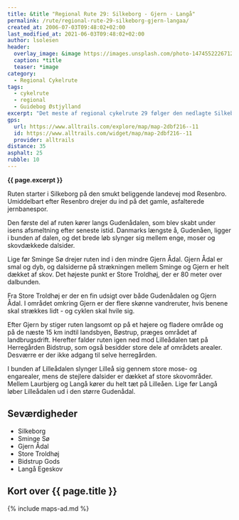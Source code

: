 ```yaml
---
title: &title "Regional Rute 29: Silkeborg - Gjern - Langå"
permalink: /rute/regional-rute-29-silkeborg-gjern-langaa/
created_at: 2006-07-03T09:48:02+02:00
last_modified_at: 2021-06-03T09:48:02+02:00
author: lsolesen
header:
  overlay_image: &image https://images.unsplash.com/photo-1474552226712-ac0f0961a954?ixlib=rb-1.2.1&ixid=eyJhcHBfaWQiOjEyMDd9&auto=format&fit=crop&w=1651&q=80
  caption: *title
  teaser: *image
category:
  - Regional Cykelrute
tags:
  - cykelrute
  - regional
  - Guidebog Østjylland
excerpt: "Det meste af regional cykelrute 29 følger den nedlagte Silkeborg-Langå-jernbane gennem et varieret landskab. Halvdelen af ruten løber langs tre markante ådale; Gudenådalen, Gjern Ådal og Lilleådalen. Resten af ruten passerer fortrinsvist forbi mindre byer og marker."
gps:
  url: https://www.alltrails.com/explore/map/map-2dbf216--11
  id: https://www.alltrails.com/widget/map/map-2dbf216--11
  provider: alltrails
distance: 35
asphalt: 25
rubble: 10
---
```


**{{ page.excerpt }}**

Ruten starter i Silkeborg på den smukt beliggende landevej mod Resenbro. Umiddelbart efter Resenbro drejer du ind på det gamle, asfalterede jernbanespor.

Den første del af ruten kører langs Gudenådalen, som blev skabt under isens afsmeltning efter seneste istid. Danmarks længste å, Gudenåen, ligger i bunden af dalen, og det brede løb slynger sig mellem enge, moser og skovdækkede dalsider.

Lige før Sminge Sø drejer ruten ind i den mindre Gjern Ådal. Gjern Ådal er smal og dyb, og dalsiderne på strækningen mellem Sminge og Gjern er helt dækket af skov. Det højeste punkt er Store Troldhøj, der er 80 meter over dalbunden.

Fra Store Troldhøj er der en fin udsigt over både Gudenådalen og Gjern Ådal. I området omkring Gjern er der flere skønne vandreruter, hvis benene skal strækkes lidt - og cyklen skal hvile sig.

Efter Gjern by stiger ruten langsomt op på et højere og fladere område og på de næste 15 km indtil landsbyen, Bøstrup, præges området af landbrugsdrift. Herefter falder ruten igen ned mod Lilleådalen tæt på Herregården Bidstrup, som også besidder store dele af områdets arealer. Desværre er der ikke adgang til selve herregården.

I bunden af Lilleådalen slynger Lilleå sig gennem store mose- og engarealer, mens de stejlere dalsider er dækket af store skovområder. Mellem Laurbjerg og Langå kører du helt tæt på Lilleåen. Lige før Langå løber Lilleådalen ud i den større Gudenådal.

## Seværdigheder

- Silkeborg
- Sminge Sø
- Gjern Ådal
- Store Troldhøj
- Bidstrup Gods
- Langå Egeskov

## Kort over {{ page.title }}

{% include maps-ad.md %}
